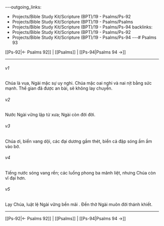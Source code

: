 ---outgoing_links:
  - Projects/Bible Study Kit/Scripture (BPT)/19 - Psalms/Ps-92
  - Projects/Bible Study Kit/Scripture (BPT)/19 - Psalms/Psalms
  - Projects/Bible Study Kit/Scripture (BPT)/19 - Psalms/Ps-94
backlinks:
  - Projects/Bible Study Kit/Scripture (BPT)/19 - Psalms/Ps-92
  - Projects/Bible Study Kit/Scripture (BPT)/19 - Psalms/Ps-94
---# Psalms 93

[[Ps-92|← Psalms 92]] | [[Psalms]] | [[Ps-94|Psalms 94 →]]
***



###### v1 
Chúa là vua, Ngài mặc sự uy nghi. Chúa mặc oai nghi và nai nịt bằng sức mạnh. Thế gian đã được an bài, sẽ không lay chuyển. 

###### v2 
Nước Ngài vững lập từ xưa; Ngài còn đời đời. 

###### v3 
Chúa ơi, biển vang dội, các đại dương gầm thét, biển cả đập sóng ầm ầm vào bờ. 

###### v4 
Tiếng nước sóng vang rền; các luồng phong ba mãnh liệt, nhưng Chúa còn vĩ đại hơn. 

###### v5 
Lạy Chúa, luật lệ Ngài vững bền mãi . Đền thờ Ngài muôn đời thánh khiết.

***
[[Ps-92|← Psalms 92]] | [[Psalms]] | [[Ps-94|Psalms 94 →]]
